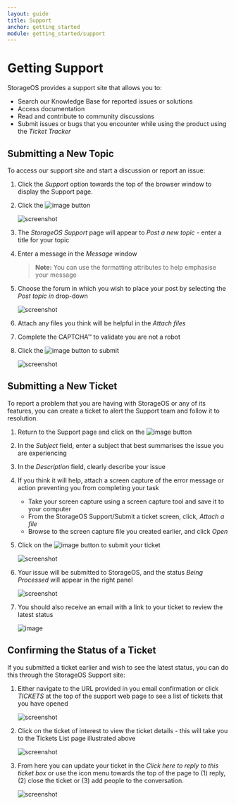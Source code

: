 ```yaml
---
layout: guide
title: Support
anchor: getting_started
module: getting_started/support
---
```


# Getting Support

StorageOS provides a support site that allows you to:

* Search our Knowledge Base for reported issues or solutions
* Access documentation 
* Read and contribute to community discussions
* Submit issues or bugs that you encounter while using the product using the *Ticket Tracker*

## Submitting a New Topic

To access our support site and start a discussion or report an issue:

1. Click the *Support* option towards the top of the browser window to display the Support page.
2. Click the ![image](/images/docs/overview/startnewtopic.png) button 

   ![screenshot](/images/docs/overview/support1.png)

3. The *StorageOS Support* page will appear to *Post a new topic* - enter a title for your topic
4. Enter a message in the *Message* window

   >**Note:** You can use the formatting attributes to help emphasise your message

5. Choose the forum in which you wish to place your post by selecting the *Post topic in* drop-down

   ![screenshot](/images/docs/overview/support2a.png)

6. Attach any files you think will be helpful in the *Attach files*
7. Complete the CAPTCHA&trade; to validate you are not a robot
8. Click the ![image](/images/docs/overview/save.png) button to submit

   ![screenshot](/images/docs/overview/support2b.png)

## Submitting a New Ticket

To report a problem that you are having with StorageOS or any of its features, you can create a ticket to alert the Support team and follow it to resolution.

1. Return to the Support page and click on the ![image](/images/docs/overview/newticket.png) button
2. In the *Subject* field, enter a subject that best summarises the issue you are experiencing
3. In the *Description* field, clearly describe your issue
4. If you think it will help, attach a screen capture of the error message or action preventing you from completing your task
   * Take your screen capture using a screen capture tool and save it to your computer
   * From the StorageOS Support/Submit a ticket screen, click, *Attach a file*
   * Browse to the screen capture file you created earlier, and click *Open*
5. Click on the ![image](/images/docs/overview/submit.png) button to submit your ticket

   ![screenshot](/images/docs/overview/support2c.png)

4. Your issue will be submitted to StorageOS, and the status *Being Processed* will appear in the right panel

   ![screenshot](/images/docs/overview/support2d.png)

5. You should also receive an email with a link to your ticket to review the latest status

   ![image](/images/docs/overview/support2e1.png)

## Confirming the Status of a Ticket

If you submitted a ticket earlier and wish to see the latest status, you can do this through the StorageOS Support site:

1. Either navigate to the URL provided in you email confirmation or click *TICKETS* at the top of the support web page to see a list of tickets that you have opened

   ![screenshot](/images/docs/overview/support2f.png)

2. Click on the ticket of interest to view the ticket details - this will take you to the Tickets List page illustrated above

   ![screenshot](/images/docs/overview/support2g.png)

3. From here you can update your ticket in the *Click here to reply to this ticket box* or use the icon menu towards the top of the page to (1) reply, (2) close the ticket or (3) add people to the conversation.

   ![screenshot](/images/docs/overview/support2h.png)